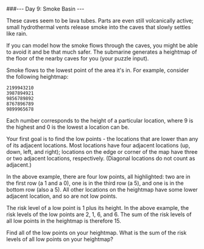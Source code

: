 ###--- Day 9: Smoke Basin ---

These caves seem to be lava tubes. Parts are even still volcanically active; small hydrothermal vents release smoke into the caves that slowly settles like rain.

If you can model how the smoke flows through the caves, you might be able to avoid it and be that much safer. The submarine generates a heightmap of the floor of the nearby caves for you (your puzzle input).

Smoke flows to the lowest point of the area it's in. For example, consider the following heightmap:
```
2199943210
3987894921
9856789892
8767896789
9899965678
```
Each number corresponds to the height of a particular location, where 9 is the highest and 0 is the lowest a location can be.

Your first goal is to find the low points - the locations that are lower than any of its adjacent locations. Most locations have four adjacent locations (up, down, left, and right); locations on the edge or corner of the map have three or two adjacent locations, respectively. (Diagonal locations do not count as adjacent.)

In the above example, there are four low points, all highlighted: two are in the first row (a 1 and a 0), one is in the third row (a 5), and one is in the bottom row (also a 5). All other locations on the heightmap have some lower adjacent location, and so are not low points.

The risk level of a low point is 1 plus its height. In the above example, the risk levels of the low points are 2, 1, 6, and 6. The sum of the risk levels of all low points in the heightmap is therefore 15.

Find all of the low points on your heightmap. What is the sum of the risk levels of all low points on your heightmap?